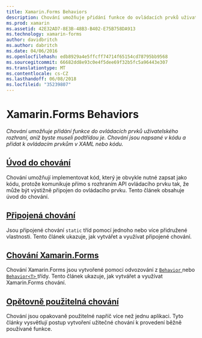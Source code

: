 ```yaml
---
title: Xamarin.Forms Behaviors
description: Chování umožňuje přidání funkce do ovládacích prvků uživatelského rozhraní, aniž byste museli podtřídou je. Chování jsou napsané v kódu a přidat k ovládacím prvkům v XAML nebo kódu.
ms.prod: xamarin
ms.assetid: 42E32AD7-8E3B-48B3-B402-E75B758DA913
ms.technology: xamarin-forms
author: davidbritch
ms.author: dabritch
ms.date: 04/06/2016
ms.openlocfilehash: edb8929a4e5ffcff74714f65154cd78795bb9568
ms.sourcegitcommit: 66682dd8e93c0e4f5dee69f32b5fc5a96443e307
ms.translationtype: MT
ms.contentlocale: cs-CZ
ms.lasthandoff: 06/08/2018
ms.locfileid: "35239807"
---
```

# <a name="xamarinforms-behaviors"></a>Xamarin.Forms Behaviors

_Chování umožňuje přidání funkce do ovládacích prvků uživatelského rozhraní, aniž byste museli podtřídou je. Chování jsou napsané v kódu a přidat k ovládacím prvkům v XAML nebo kódu._

## <a name="introduction-to-behaviorsintroductionmd"></a>[Úvod do chování](introduction.md)

Chování umožňují implementovat kód, který je obvykle nutné zapsat jako kódu, protože komunikuje přímo s rozhraním API ovládacího prvku tak, že může být výstižně připojen do ovládacího prvku. Tento článek obsahuje úvod do chování.

## <a name="attached-behaviorsattachedmd"></a>[Připojená chování](attached.md)

Jsou připojené chování `static` tříd pomocí jednoho nebo více přidružené vlastnosti. Tento článek ukazuje, jak vytvářet a využívat připojené chování.

## <a name="xamarinforms-behaviorscreatingmd"></a>[Chování Xamarin.Forms](creating.md)

Chování Xamarin.Forms jsou vytvořené pomocí odvozování z [ `Behavior` ](https://developer.xamarin.com/api/type/Xamarin.Forms.Behavior/) nebo [ `Behavior<T>` ](https://developer.xamarin.com/api/type/Xamarin.Forms.Behavior%3CT%3E/) třídy. Tento článek ukazuje, jak vytvářet a využívat Xamarin.Forms chování.

## <a name="reusable-behaviorsreusableindexmd"></a>[Opětovně použitelná chování](reusable/index.md)

Chování jsou opakovaně použitelné napříč více než jednu aplikaci. Tyto články vysvětlují postup vytvoření užitečné chování k provedení běžně používané funkce.
